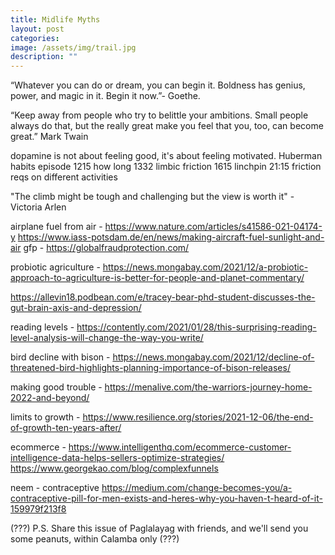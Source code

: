 ```yaml
---
title: Midlife Myths
layout: post
categories:
image: /assets/img/trail.jpg
description: ""
---
```

“Whatever you can do or dream, you can begin it. Boldness has genius, power, and magic in it. Begin it now.”- Goethe.

“Keep away from people who try to belittle your ambitions. Small people always do that, but the really great make you feel that you, too, can become great.” Mark Twain


dopamine is not about feeling good, it's about feeling motivated. Huberman
habits episode
1215 how long
1332 limbic friction
1615 linchpin
21:15 friction reqs on different activities

"The climb might be tough and challenging but the view is worth it" - Victoria Arlen

airplane fuel from air - https://www.nature.com/articles/s41586-021-04174-y		https://www.iass-potsdam.de/en/news/making-aircraft-fuel-sunlight-and-air
gfp - https://globalfraudprotection.com/

probiotic agriculture - https://news.mongabay.com/2021/12/a-probiotic-approach-to-agriculture-is-better-for-people-and-planet-commentary/

https://allevin18.podbean.com/e/tracey-bear-phd-student-discusses-the-gut-brain-axis-and-depression/

reading levels - https://contently.com/2021/01/28/this-surprising-reading-level-analysis-will-change-the-way-you-write/

bird decline with bison - https://news.mongabay.com/2021/12/decline-of-threatened-bird-highlights-planning-importance-of-bison-releases/

making good trouble - https://menalive.com/the-warriors-journey-home-2022-and-beyond/

limits to growth - https://www.resilience.org/stories/2021-12-06/the-end-of-growth-ten-years-after/


ecommerce - https://www.intelligenthq.com/ecommerce-customer-intelligence-data-helps-sellers-optimize-strategies/
https://www.georgekao.com/blog/complexfunnels

neem - contraceptive https://medium.com/change-becomes-you/a-contraceptive-pill-for-men-exists-and-heres-why-you-haven-t-heard-of-it-159979f213f8

(???) P.S. Share this issue of Paglalayag with friends, and we'll send you some peanuts, within Calamba only (???)